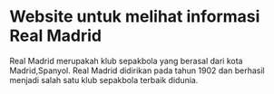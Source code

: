 <h1>Website untuk melihat informasi Real Madrid</h1>
<p>Real Madrid merupakah klub sepakbola yang berasal dari kota Madrid,Spanyol. Real Madrid didirikan pada tahun 1902 dan berhasil menjadi salah satu klub sepakbola terbaik didunia.</p>
